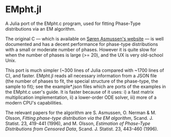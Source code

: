 # EMpht.jl
A Julia port of the EMpht.c program, used for fitting Phase-Type distributions via an EM algorithm.

The original C — which is available on [Søren Asmussen's website](http://home.math.au.dk/asmus/pspapers.html) — is well documented and has a decent performance for phase-type distributions with a small or moderate number of phases. However it is quite slow for when the number of phases is large (>= 20), and the UX is very old-school Unix. 

This port is much simpler (~300 lines of Julia compared with ~1700 lines of C), and faster. EMpht.jl reads all necessary information from a JSON file (the number of phases to fit, the special structure of the phase-type, the sample to fit); see the example*.json files which are ports of the examples in the EMpht.c user's guide. It is faster because of it uses: i) a fast matrix multiplication implementation, ii) a lower-order ODE solver, iii) more of a modern CPU's capabilities.

The relevant papers for the algorithm are  S. Asmussen, O. Nerman & M. Olsson, _Fitting phase-type distribution via the EM algorithm_, Scand. J. Statist. 23, 419-441 (1996), and M. Olsson, _Estimation of Phase-Type Distributions from Censored Data_, Scand. J. Statist. 23, 443-460 (1996).
